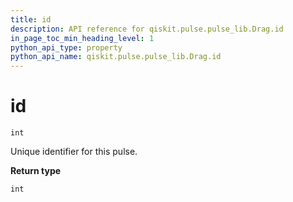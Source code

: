 ```yaml
---
title: id
description: API reference for qiskit.pulse.pulse_lib.Drag.id
in_page_toc_min_heading_level: 1
python_api_type: property
python_api_name: qiskit.pulse.pulse_lib.Drag.id
---
```


# id

<span id="qiskit.pulse.pulse_lib.Drag.id" />

`int`

Unique identifier for this pulse.

**Return type**

`int`

